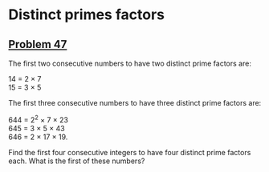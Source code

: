 # Distinct primes factors
## [Problem 47](https://projecteuler.net/problem=47)

The first two consecutive numbers to have two distinct prime factors are:

14 = 2 × 7\
15 = 3 × 5

The first three consecutive numbers to have three distinct prime factors are:

644 = 2<sup>2</sup> × 7 × 23\
645 = 3 × 5 × 43\
646 = 2 × 17 × 19.

Find the first four consecutive integers to have four distinct prime factors each. What is the first of these numbers?
